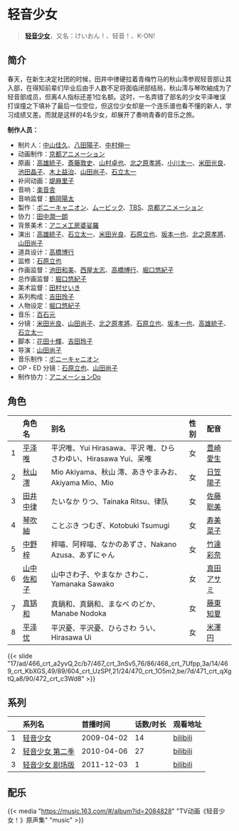 # 轻音少女


> <u>**[轻音少女](https://bgm.tv/subject/1424)**</u>，又名：けいおん！、轻音！、K-ON!

## 简介

春天，在新生决定社团的时候，田井中律硬拉着青梅竹马的秋山澪参观轻音部让其入部，在得知前辈们毕业后由于人数不足将面临闭部结局，秋山澪与琴吹紬成为了轻音部成员，但离4人指标还差1位名额。这时，一名弄错了部名的少女平泽唯误打误撞之下填补了最后一位空位，但这位少女却是一个连乐谱也看不懂的新人，学习成绩又差。而就是这样的4名少女，却展开了奏响青春的音乐之旅。

**制作人员：**
- 制片人：[中山佳久](https://bgm.tv/person/3690)、[八田陽子](https://bgm.tv/person/2229)、[中村伸一](https://bgm.tv/person/12408)
- 动画制作：[京都アニメーション](https://bgm.tv/person/2481)
- 原画：[高雄統子](https://bgm.tv/person/5828)、[斎藤敦史](https://bgm.tv/person/12631)、[山村卓也](https://bgm.tv/person/15808)、[北之原孝將](https://bgm.tv/person/12660)、[小川太一](https://bgm.tv/person/12657)、[米田光良](https://bgm.tv/person/12690)、[池田晶子](https://bgm.tv/person/2032)、[木上益治](https://bgm.tv/person/2227)、[山田尚子](https://bgm.tv/person/3687)、[石立太一](https://bgm.tv/person/11258)
- 补间动画：[堤麻里子](https://bgm.tv/person/40865)
- 音响：[楽音舎](https://bgm.tv/person/6132)
- 音响监督：[鶴岡陽太](https://bgm.tv/person/29)
- 製作：[ポニーキャニオン](https://bgm.tv/person/64)、[ムービック](https://bgm.tv/person/310)、[TBS](https://bgm.tv/person/27)、[京都アニメーション](https://bgm.tv/person/2481)
- 协力：[田中潤一朗](https://bgm.tv/person/3692)
- 背景美术：[アニメ工房婆娑羅](https://bgm.tv/person/35237)
- 演出：[高雄統子](https://bgm.tv/person/5828)、[石立太一](https://bgm.tv/person/11258)、[米田光良](https://bgm.tv/person/12690)、[石原立也](https://bgm.tv/person/1913)、[坂本一也](https://bgm.tv/person/3419)、[北之原孝將](https://bgm.tv/person/12660)、[山田尚子](https://bgm.tv/person/3687)
- 道具设计：[高橋博行](https://bgm.tv/person/3414)
- 监修：[石原立也](https://bgm.tv/person/1913)
- 作画监督：[池田和美](https://bgm.tv/person/3173)、[西屋太志](https://bgm.tv/person/3416)、[高橋博行](https://bgm.tv/person/3414)、[堀口悠紀子](https://bgm.tv/person/3288)
- 总作画监督：[堀口悠紀子](https://bgm.tv/person/3288)
- 美术监督：[田村せいき](https://bgm.tv/person/6772)
- 系列构成：[吉田玲子](https://bgm.tv/person/508)
- 人物设定：[堀口悠紀子](https://bgm.tv/person/3288)
- 音乐：[百石元](https://bgm.tv/person/1152)
- 分镜：[米田光良](https://bgm.tv/person/12690)、[山田尚子](https://bgm.tv/person/3687)、[北之原孝將](https://bgm.tv/person/12660)、[石原立也](https://bgm.tv/person/1913)、[坂本一也](https://bgm.tv/person/3419)、[高雄統子](https://bgm.tv/person/5828)、[石立太一](https://bgm.tv/person/11258)
- 脚本：[花田十輝](https://bgm.tv/person/262)、[吉田玲子](https://bgm.tv/person/508)
- 导演：[山田尚子](https://bgm.tv/person/3687)
- 音乐制作：[ポニーキャニオン](https://bgm.tv/person/64)
- OP・ED 分镜：[石原立也](https://bgm.tv/person/1913)、[山田尚子](https://bgm.tv/person/3687)
- 制作协力：[アニメーションDo](https://bgm.tv/person/23265)

## 角色

|     |   角色名   |   别名  | 性别 |  配音  |
|:--- |:------  |:----      |:---  |:--   |
| 1 | [平泽唯](https://bgm.tv/character/466) | 平沢唯、Yui Hirasawa、平沢 唯、ひらさわゆい、Hirasawa Yui、呆唯 | 女 | [豊崎愛生](https://bgm.tv/person/5001) |
| 2 | [秋山澪](https://bgm.tv/character/467) | Mio Akiyama、秋山 澪、あきやまみお、Akiyama Mio、Mio | 女 | [日笠陽子](https://bgm.tv/person/5119) |
| 3 | [田井中律](https://bgm.tv/character/468) | たいなか りつ、Tainaka Ritsu、律队 | 女 | [佐藤聡美](https://bgm.tv/person/5003) |
| 4 | [琴吹紬](https://bgm.tv/character/469) | ことぶき つむぎ、Kotobuki Tsumugi | 女 | [寿美菜子](https://bgm.tv/person/5118) |
| 5 | [中野梓](https://bgm.tv/character/604) | 梓喵、阿梓喵、なかのあずさ、Nakano Azusa、あずにゃん | 女 | [竹達彩奈](https://bgm.tv/person/5228) |
| 6 | [山中佐和子](https://bgm.tv/character/470) | 山中さわ子、やまなか さわこ、Yamanaka Sawako | 女 | [真田アサミ](https://bgm.tv/person/3847) |
| 7 | [真锅和](https://bgm.tv/character/471) | 真鍋和、真鍋和、まなべ のどか、Manabe Nodoka | 女 | [藤東知夏](https://bgm.tv/person/5127) |
| 8 | [平泽忧](https://bgm.tv/character/472) | 平沢憂、平沢憂、ひらさわ うい、Hirasawa Ui | 女 | [米澤円](https://bgm.tv/person/5117) |

{{< slide "17/ad/466_crt_a2yvQ,2c/b7/467_crt_3nSv5,76/86/468_crt_7Ufpp,3a/14/469_crt_KbXGS,49/89/604_crt_UzSPf,21/24/470_crt_1O5m2,be/7d/471_crt_qXgtQ,a8/90/472_crt_c3Wd8" >}}

## 系列

|     |   系列名   |   首播时间  | 话数/时长  | 观看地址 |
|:---  |:------    |:----      |:---       |:---  |
| 1 |[轻音少女](https://bgm.tv/subject/1424)| 2009-04-02 | 14 | [bilibili](https://www.bilibili.com/bangumi/play/ep21265)  |
| 2 |[轻音少女 第二季](https://bgm.tv/subject/3774)| 2010-04-06 | 27 | [bilibili](https://www.bilibili.com/bangumi/play/ss1173)  |
| 3 |[轻音少女 剧场版](https://bgm.tv/subject/12426)| 2011-12-03 | 1 | [bilibili](https://www.bilibili.com/bangumi/play/ss1175)  |


## 配乐

{{< media "https://music.163.com/#/album?id=2084828"
"TV动画《轻音少女！》原声集" 
"music" >}}
